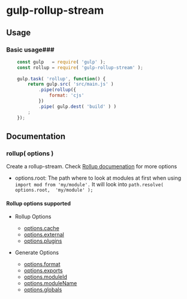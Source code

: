 gulp-rollup-stream
====================================

Usage
------------------------------------

### Basic usage###
```js
	const gulp   = require( 'gulp' );
	const rollup = require( 'gulp-rollup-stream' );
	
	gulp.task( 'rollup', function() {
		return gulp.src( 'src/main.js' )
			.pipe(rollup({
				format: 'cjs'
			})
			.pipe( gulp.dest( 'build' ) )
		;	
	});
```


Documentation
-------------------------------------

### rollup( options ) ###
	
Create a rollup-stream. Check [Rollup documenation](https://github.com/rollup/rollup/wiki/JavaScript-API) for more options

- options.root: The path where to look at modules at first when using `import mod from 'my/module'.`
It will look into `path.resolve( options.root,  'my/module' );`

#### Rollup options supported ####
- Rollup Options
	- [options.cache](https://github.com/rollup/rollup/wiki/JavaScript-API#cache)
	- [options.external](https://github.com/rollup/rollup/wiki/JavaScript-API#external)
	- [options.plugins](https://github.com/rollup/rollup/wiki/JavaScript-API#plugins)

- Generate Options
	- [options.format](https://github.com/rollup/rollup/wiki/JavaScript-API#format)
	- [options.exports](https://github.com/rollup/rollup/wiki/JavaScript-API#exports)
	- [options.moduleId](https://github.com/rollup/rollup/wiki/JavaScript-API#moduleid)
	- [options.moduleName](https://github.com/rollup/rollup/wiki/JavaScript-API#modulename)
	- [options.globals](https://github.com/rollup/rollup/wiki/JavaScript-API#globals)

		
	

